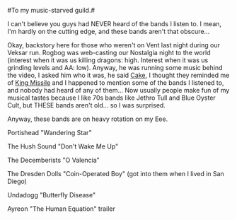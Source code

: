 #To my music-starved guild.#

I can't believe you guys had NEVER heard of the bands I listen to. I mean, I'm hardly on the cutting edge, and these bands aren't that obscure...

Okay, backstory here for those who weren't on Vent last night during our Veksar run. Rogbog was web-casting our Nostalgia night to the world (interest when it was us killing dragons: high. Interest when it was us grinding levels and AA: low). Anyway, he was running some music behind the video, I asked him who it was, he said [Cake](http://www.youtube.com/watch?v=Nbzt1HnVzIQ), I thought they reminded me of [King Missile](http://www.youtube.com/watch?v=byDiILrNbM4) and I happened to mention some of the bands I listened to, and nobody had heard of any of them... Now usually people make fun of my musical tastes because I like 70s bands like Jethro Tull and Blue Oyster Cult, but THESE bands aren't old... so I was surprised.

Anyway, these bands are on heavy rotation on my Eee.

Portishead "Wandering Star"


The Hush Sound "Don't Wake Me Up"


The Decemberists "O Valencia"


The Dresden Dolls "Coin-Operated Boy" (got into them when I lived in San Diego)


Undadogg "Butterfly Disease"


Ayreon "The Human Equation" trailer


